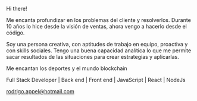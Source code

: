 Hi there!

Me encanta profundizar en los problemas del cliente y resolverlos. Durante 10 años lo hice desde la visión de ventas, ahora vengo a hacerlo desde el código.

Soy una persona creativa, con aptitudes de trabajo en equipo, proactiva y con skills sociales. Tengo una buena capacidad analítica lo que me permite sacar resultados de las situaciones para crear estrategias y aplicarlas.


Me encantan los deportes y el mundo blockchain

Full Stack Developer | Back end | Front end | JavaScript | React | NodeJs  

rodrigo.appel@hotmail.com

